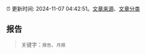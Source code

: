 :alarm_clock: 更新时间: 2024-11-07 04:42:51。[文章来源](/README.md)、[文章分类](/TAGS.md)

## 报告


> 关键字：`报告`、`月报`



